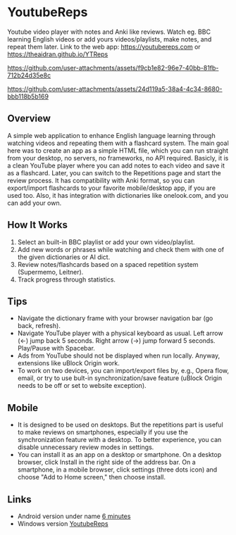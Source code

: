 # YoutubeReps
Youtube video player with notes and Anki like reviews. Watch eg. BBC learning English videos or add yours videos/playlists, make notes, and repeat them later.
Link to the web app:  https://youtubereps.com or https://theaidran.github.io/YTReps

https://github.com/user-attachments/assets/f9cb1e82-96e7-40bb-81fb-712b24d35e8c



https://github.com/user-attachments/assets/24d119a5-38a4-4c34-8680-bbb118b5b169






## Overview
A simple web application to enhance English language learning through watching videos and repeating them with a flashcard system. 
The main goal here was to create an app as a simple HTML file, which you can run straight from your desktop, no servers, no frameworks, no API required.
Basicly, it is a clean YouTube player where you can add notes to each video and save it as a flashcard. Later, you can switch to the Repetitions page and start the review process.
It has compatibility with Anki format, so you can export/import flashcards to your favorite mobile/desktop app, if you are used too.
Also, it has integration with dictionaries like onelook.com, and you can add your own.   

## How It Works
1. Select an built-in BBC playlist or add your own video/playlist.
2. Add new words or phrases while watching and check them with one of the given dictionaries or AI dict.
3. Review notes/flashcards based on a spaced repetition system (Supermemo, Leitner).
4. Track progress through statistics.

## Tips
* Navigate the dictionary frame with your browser navigation bar (go back, refresh).
* Navigate YouTube player with a physical keyboard as usual. Left arrow (<-) jump back 5 seconds. Right arrow (->) jump forward 5 seconds. Play/Pause with Spacebar.
* Ads from YouTube should not be displayed when run locally. Anyway, extensions like uBlock Origin work.
* To work on two devices, you can import/export files by, e.g., Opera flow, email, or try to use bult-in synchronization/save feature (uBlock Origin needs to be off or set to website exception).

## Mobile
*  It is designed to be used on desktops. But the repetitions part is useful to make reviews on smartphones, especially if you use the synchronization feature with a desktop. To better experience, you can disable unnecessary review modes in settings.
*  You can install it as an app on a desktop or smartphone. On a desktop browser, click Install in the right side of the address bar. On a smartphone, in a mobile browser, click settings (three dots icon) and choose "Add to Home screen," then choose install. 

## Links
*  Android version under name [6 minutes](https://raw.githubusercontent.com/theaidran/YoutubeReps/refs/heads/main/6%20minutes.apk)
*  Windows version [YoutubeReps](https://raw.githubusercontent.com/theaidran/YoutubeReps/refs/heads/main/YoutubeReps.exe)
  


